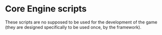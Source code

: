 # Core Engine scripts

These scripts are no supposed to be used for the development of the game (they are designed specifically to be used once, by the framework).